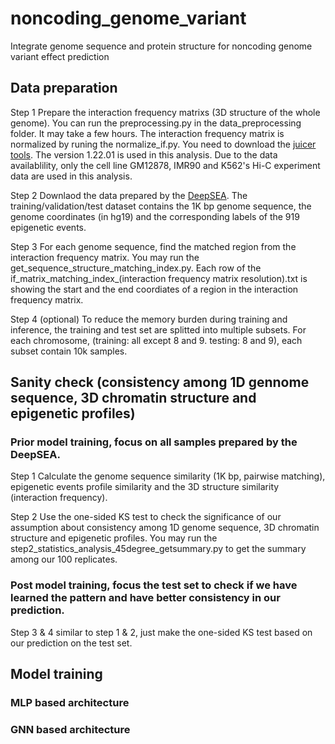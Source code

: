 # noncoding_genome_variant
Integrate genome sequence and protein structure for noncoding genome variant effect prediction

## Data preparation
Step 1 Prepare the interaction frequency matrixs (3D structure of the whole genome). You can run the preprocessing.py in the data_preprocessing folder. It may take a few hours. The interaction frequency matrix is normalized by runing the normalize_if.py. You need to download the [juicer tools](https://github.com/aidenlab/juicer/wiki/Download). The version 1.22.01 is used in this analysis. Due to the data availablility, only the cell line GM12878, IMR90 and K562's Hi-C experiment data are used in this analysis.

Step 2 Downlaod the data prepared by the [DeepSEA](http://deepsea.princeton.edu/help/). The training/validation/test dataset contains the 1K bp genome sequence, the genome coordinates (in hg19) and the corresponding labels of the 919 epigenetic events.

Step 3 For each genome sequence, find the matched region from the interaction frequency matrix. You may run the get_sequence_structure_matching_index.py. Each row of the  if_matrix_matching_index_(interaction frequency matrix resolution).txt is showing the start and the end coordiates of a region in the interaction frequency matrix.

Step 4 (optional) To reduce the memory burden during training and inference, the training and test set are splitted into multiple subsets. For each chromosome, (training: all except 8 and 9. testing: 8 and 9), each subset contain 10k samples.

## Sanity check (consistency among 1D gennome sequence, 3D chromatin structure and epigenetic profiles)

### Prior model training, focus on all samples prepared by the DeepSEA.
Step 1 Calculate the genome sequence similarity (1K bp, pairwise matching), epigenetic events profile similarity and the 3D structure similarity (interaction frequency).

Step 2 Use the one-sided KS test to check the significance of our assumption about consistency among 1D genome sequence, 3D chromatin structure and epigenetic profiles. You may run the step2_statistics_analysis_45degree_getsummary.py to get the summary among our 100 replicates.

### Post model training, focus the test set to check if we have learned the pattern and have better consistency in our prediction.
Step 3 & 4 similar to step 1 & 2, just make the one-sided KS test based on our prediction on the test set.

## Model training
### MLP based architecture

### GNN based architecture
